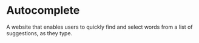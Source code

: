 # Autocomplete
A website that enables users to quickly find and select words from a list of suggestions, as they type.
